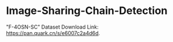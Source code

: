 # Image-Sharing-Chain-Detection
"F-4OSN-SC" Dataset Download Link: https://pan.quark.cn/s/e6007c2a4d6d.

